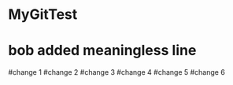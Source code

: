 # MyGitTest
# bob added meaningless line
#change 1
#change 2
#change 3
#change 4
#change 5
#change 6 
